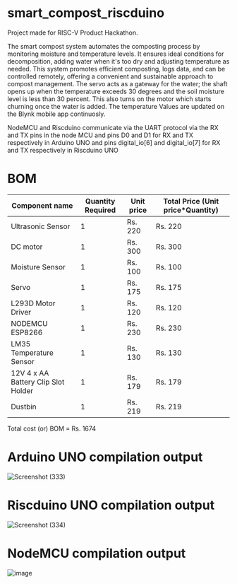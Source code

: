 # smart_compost_riscduino
Project made for RISC-V Product Hackathon.

The smart compost system automates the composting process by monitoring moisture and temperature levels. It ensures ideal conditions for decomposition, adding water when it's too dry and adjusting temperature as needed. This system promotes efficient composting, logs data, and can be controlled remotely, offering a convenient and sustainable approach to compost management.
The servo acts as a gateway for the water; the shaft opens up when the temperature exceeds 30 degrees and the soil moisture level is less than 30 percent. This also turns on 
the motor which starts churning once the water is added.
The temperature Values are updated on the Blynk mobile app continuosly.

NodeMCU and Riscduino communicate via the UART protocol via the RX and TX pins in the node MCU and pins D0 and D1 for RX and TX respectively in Arduino UNO and pins digital_io[6] and digital_io[7] for RX and TX respectively in Riscduino UNO

# BOM

| Component name  | Quantity Required | Unit price | Total Price (Unit price*Quantity) |                  
|-----------------|-----------------|-----------------|-----------------|
| Ultrasonic Sensor    | 1       | Rs. 220          | Rs. 220           |
| DC motor             | 1       | Rs. 300          | Rs. 300           |
| Moisture Sensor      | 1       | Rs. 100          | Rs. 100           |
| Servo                | 1       | Rs. 175          | Rs. 175           |
| L293D Motor Driver   | 1       | Rs. 120          | Rs. 120           |
| NODEMCU ESP8266         | 1       | Rs. 230          | Rs. 230           |
| LM35 Temperature Sensor   | 1       | Rs. 130          | Rs. 130           |
| 12V 4 x AA Battery Clip Slot Holder   | 1       | Rs. 179          | Rs. 179           |
| Dustbin   | 1       | Rs. 219          | Rs. 219           |

Total cost (or) BOM = Rs. 1674

# Arduino UNO compilation output

![Screenshot (333)](https://github.com/Pritham13/smart_compost_riscduino/assets/137704414/95eb9dd9-dd26-4883-8f8a-a1f1bbb4c5ad)

# Riscduino UNO compilation output

![Screenshot (334)](https://github.com/Pritham13/smart_compost_riscduino/assets/137704414/49009814-6d80-409f-a7f4-efa7e41ac837)

# NodeMCU compilation output

![image](https://github.com/Pritham13/smart_compost_riscduino/assets/143584964/a17afeb4-c91d-4155-a8f5-bac18ffc1993)


